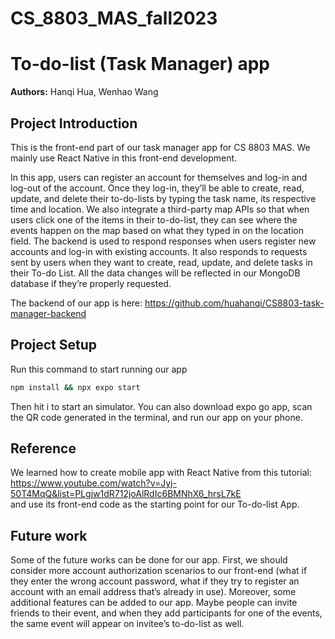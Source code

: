 # CS_8803_MAS_fall2023
# To-do-list (Task Manager) app
**Authors:** Hanqi Hua, Wenhao Wang


## Project Introduction
This is the front-end part of our task manager app for CS 8803 MAS. We mainly use React Native in this front-end development. <br>

In this app, users can register an account for themselves and log-in and log-out of the account. Once they log-in, they’ll be able to create, read, update, and delete their to-do-lists by typing the task name, its respective time and location. We also integrate a third-party map APIs so that when users click one of the items in their to-do-list, they can see where the events happen on the map based on what they typed in on the location field. The backend is used to respond responses when users register new accounts and log-in with existing accounts. It also responds to requests sent by users when they want to create, read, update, and delete tasks in their To-do List. All the data changes will be reflected in our MongoDB database if they’re properly requested. 

The backend of our app is here: https://github.com/huahanqi/CS8803-task-manager-backend


## Project Setup

Run this command to start running our app

```bash
npm install && npx expo start
```
Then hit i to start an simulator. 
You can also download expo go app, scan the QR code generated in the terminal, and run our app on your phone. 


## Reference
We learned how to create mobile app with React Native from this tutorial: https://www.youtube.com/watch?v=Jyj-50T4MqQ&list=PLgjw1dR712joAlRdIc6BMNhX6_hrsL7kE <br>
and use its front-end code as the starting point for our To-do-list App. 

## Future work
Some of the future works can be done for our app. First, we should consider more account authorization scenarios to our front-end (what if they enter the wrong account password, what if they try to register an account with an email address that’s already in use). Moreover, some additional features can be added to our app. Maybe people can invite friends to their event, and when they add participants for one of the events, the same event will appear on invitee’s to-do-list as well.

